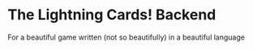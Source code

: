 # The Lightning Cards! Backend
For a beautiful game written (not so beautifully) in a beautiful language
